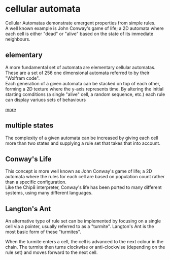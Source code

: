 # cellular automata
Cellular Automatas demonstrate emergent properties from simple rules.  
A well known example is John Conway's game of life; a 2D automata where each
cell is either "dead" or "alive" based on the state of its immediate neighbours.

## elementary
A more fundamental set of automata are elementary cellular automatas.  
These are a set of 256 one dimensional automata referred to by their "Wolfram
code".  
Each generation of a given automata can be stacked on top of each other,
forming a 2D texture where the y-axis represents time.
By altering the initial starting comditions (a single "alive" cell, a random
sequence, etc.) each rule can display variuos sets of behaviours

[more](elementary)

## multiple states
The complexity of a given automata can be increased by giving each cell more
than two states and supplying a rule set that takes that into account.

## Conway's Life
This concept is more well known as John Conway's game of life; a 2D automata
where the rules for each cell are based on population count rather than a
specific configuration.  
Like the Chip8 interpreter, Conway's life has been ported to many different
systems, using many different languages.

## Langton's Ant
An alternative type of rule set can be implemented by focusing on a single cell
via a pointer, usually referred to as a "turmite". Langton's Ant is the most
basic form of these "turmites".

When the turmite enters a cell, the cell is advanced to the next colour in the
chain. The turmite then turns clockwise or anti-clockwise (depending on the
rule set) and moves forward to the next cell.
